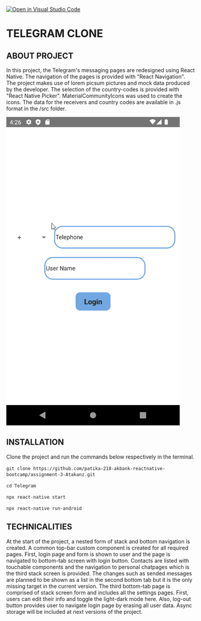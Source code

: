 [![Open in Visual Studio Code](https://classroom.github.com/assets/open-in-vscode-c66648af7eb3fe8bc4f294546bfd86ef473780cde1dea487d3c4ff354943c9ae.svg)](https://classroom.github.com/online_ide?assignment_repo_id=8317486&assignment_repo_type=AssignmentRepo)

# TELEGRAM CLONE

## ABOUT PROJECT
In this project, the Telegram's messaging pages are redesigned using React Native. The navigation of the pages is provided with "React Navigation". The project makes use of lorem picsum pictures and mock data produced by the developer. The selection of the country-codes is provided with "React Native Picker". MaterialCommunityIcons was used to create the icons. The data for the receivers and country codes are available in .js format in the /src folder.

![ScreenShot](TelegramGIF.gif)

## INSTALLATION

Clone the project and run the commands below respectively in the terminal.
```
git clone https://github.com/patika-218-akbank-reactnative-bootcamp/assignment-3-Atakanz.git
```

```
cd Telegram
```
```
npx react-native start
```
```
npx react-native run-android
```
## TECHNICALITIES

 At the start of the project, a nested form of stack and bottom navigation is created. A common top-bar custom component is created for all required pages. First, login page and form is shown to user and the page is navigated to bottom-tab screen with login button. Contacts are listed with touchable components and the navigation to personal chatpages which is the third stack screen is provided. The changes such as sended messages are planned to be shown as a list in the second bottom tab but it is the only missing target in the current version. The third bottom-tab page is comprised of stack screen form and includes all the settings pages. First, users can edit their info and toggle the light-dark mode here. Also, log-out button provides user to navigate login page by erasing all user data. Async storage will be included at next versions of the project.




